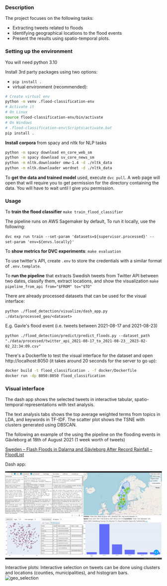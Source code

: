 ### Description

The project focuses on the following tasks:

- Extracting tweets related to floods
- Identifying geographical locations to the flood events
- Present the results using spatio-temporal plots.

### Setting up the environment

You will need python 3.10 

Install 3rd party packages using two options:
- `pip install .`
- virtual environment (recommended):
```bash
# Create virtual env
python -m venv .flood-classification-env
# Activate it
# On Linux
source flood-classification-env/bin/activate
# On Windows
# .flood-classification-env\Scripts\activate.bat
pip install .
```

**Install corpora** from spacy and nltk for NLP tasks

```bash
python -m spacy download en_core_web_sm
python -m spacy download sv_core_news_sm
python -m nltk.downloader omw-1.4 -d ./nltk_data
python -m nltk.downloader wordnet -d ./nltk_data

```

To **get the data and trained model** used, execute `dvc pull`. A web page will open that will require you
to get permission for the directory containing the data. You will have to wait
until I give you permission.

### Usage

To **train the flood classifier** `make train_flood_classifier`

The pipeline runs on AWS Sagemaker by default, To run it locally, use the following:

`dvc exp run train --set-param 'datasets=${supervisor.processed}' --set-param 'env=${envs.locally}'`

To **show metrics for DVC experiments**: `make evaluation`

To use twitter's API, create `.env` to store the credentials with a similar format of `.env.template`.

To **run the pipeline** that extracts Swedish tweets from Twitter API between two dates, classify them, extract locations,
and show the visualization `make pipeline_from_api from="$FROM" to="$TO"`


There are already processed datasets that can be used for the visual interface:

`python ./flood_detection/visualize/dash_app.py ./data/processed_geo/<dataset>`

E.g. Gavle's flood event (i.e. tweets between 2021-08-17 and 2021-08-23)

`python ./flood_detection/predict/predict_floods.py --dataset_path "./data/processed/twitter_api_2021-08-17_to_2021-08-23__2023-02-02_22:34:09.csv" `

There's a Dockerfile to test the visual interface for the dataset and open http://localhost:8050
(it takes around 20 seconds for the server to go up):

```bash
docker build -t flood_classification . -f docker/Dockerfile 
docker run -dp 8050:8050 flood_classification
 ```

### Visual interface

The dash app shows the selected tweets in interactive tabular, spatio-temporal representations with text
analysis.

The text analysis tabs shows the top average weighted terms from topics in LDA, and keywords in
TF-IDF. The scatter plot shows the TSNE with clusters generated using DBSCAN.

The following an example of the using the pipeline on the flooding events in Gävleborg at 18th of August 2021 (1
week worth of tweets)

[Sweden – Flash Floods in Dalarna and Gävleborg After Record Rainfall – FloodList](https://floodlist.com/europe/central-sweden-floods-august-2021)

Dash app:

![visualization](./doc/visualization.png)

Interactive plots:
Interactive selection on tweets can be done using clusters and locations (counties, municipalities), and histogram bars.
![geo_selection](./doc/geo_selection.gif)
